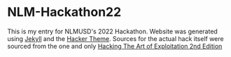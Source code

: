 # NLM-Hackathon22

This is my entry for NLMUSD's 2022 Hackathon. Website was generated using [Jekyll](https://jekyllrb.com/) and the [Hacker Theme](https://github.com/pages-themes/hacker). Sources for the actual hack itself were sourced from the one and only [Hacking The Art of Exploitation 2nd Edition](https://repo.zenk-security.com/Magazine%20E-book/Hacking-%20The%20Art%20of%20Exploitation%20(2nd%20ed.%202008)%20-%20Erickson.pdf)
